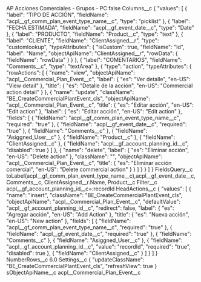 <?xml version="1.0" encoding="UTF-8"?>
<CustomMetadata xmlns="http://soap.sforce.com/2006/04/metadata" xmlns:xsi="http://www.w3.org/2001/XMLSchema-instance" xmlns:xsd="http://www.w3.org/2001/XMLSchema">
    <label>AP Acciones Comerciales - Grupos - PC</label>
    <protected>false</protected>
    <values>
        <field>Columns__c</field>
        <value xsi:type="xsd:string">{
    &quot;values&quot;: [
        {
            &quot;label&quot;: &quot;TIPO DE ACCIÓN&quot;,
            &quot;fieldName&quot;: &quot;acpl__gf_comm_plan_event_type_name__c&quot;,
            &quot;type&quot;: &quot;picklist&quot;
        },
        {
            &quot;label&quot;: &quot;FECHA ESTIMADA&quot;,
            &quot;fieldName&quot;: &quot;acpl__gf_event_date__c&quot;,
            &quot;type&quot;: &quot;Date&quot;
        },
        {
            &quot;label&quot;: &quot;PRODUCTO&quot;,
            &quot;fieldName&quot;: &quot;Product__c&quot;,
            &quot;type&quot;: &quot;text&quot;
        },
        {
            &quot;label&quot;: &quot;CLIENTE&quot;,
            &quot;fieldName&quot;: &quot;ClientAssigned__r&quot;,
            &quot;type&quot;: &quot;customlookup&quot;,
            &quot;typeAttributes&quot;: {
                &quot;isCustom&quot;: true,
                &quot;fieldName&quot;: &quot;Id&quot;,
                &quot;label&quot;: &quot;Name&quot;,
                &quot;objectApiName&quot;: &quot;ClientAssigned__r&quot;,
                &quot;rowData&quot;: {
                    &quot;fieldName&quot;: &quot;rowData&quot;
                }
            }
        },
        {
            &quot;label&quot;: &quot;COMENTARIOS&quot;,
            &quot;fieldName&quot;: &quot;Comments__c&quot;,
            &quot;type&quot;: &quot;textArea&quot;
        },
        {
            &quot;type&quot;: &quot;action&quot;,
            &quot;typeAttributes&quot;: {
                &quot;rowActions&quot;: [
                    {
                        &quot;name&quot;: &quot;view&quot;,
                        &quot;objectApiName&quot;: &quot;acpl__Commercial_Plan_Event__c&quot;,
                        &quot;label&quot;: {
                            &quot;es&quot;: &quot;Ver detalle&quot;,
                            &quot;en-US&quot;: &quot;View detail&quot;
                        },
                        &quot;title&quot;: {
                            &quot;es&quot;: &quot;Detalle de la acción&quot;,
                            &quot;en-US&quot;: &quot;Commercial action detail&quot;
                        }
                    },
                    {
                        &quot;name&quot;: &quot;update&quot;,
                        &quot;className&quot;: &quot;BE_CreateCommercialPlantEvent_cls&quot;,
                        &quot;objectApiName&quot;: &quot;acpl__Commercial_Plan_Event__c&quot;,
                        &quot;title&quot;: {
                            &quot;es&quot;: &quot;Editar acción&quot;,
                            &quot;en-US&quot;: &quot;Edit action&quot;
                        },
                        &quot;label&quot;: {
                            &quot;es&quot;: &quot;Editar acción&quot;,
                            &quot;en-US&quot;: &quot;Edit action&quot;
                        },
                        &quot;fields&quot;: [
                            {
                                &quot;fieldName&quot;: &quot;acpl__gf_comm_plan_event_type_name__c&quot;,
                                &quot;required&quot;: &quot;true&quot;
                            },
                            {
                                &quot;fieldName&quot;: &quot;acpl__gf_event_date__c&quot;,
                                &quot;required&quot;: &quot;true&quot;
                            },
                            {
                                &quot;fieldName&quot;: &quot;Comments__c&quot;
                            },
                            {
                                &quot;fieldName&quot;: &quot;Asiggned_User__c&quot;
                            },
                            {
                                &quot;fieldName&quot;: &quot;Product__c&quot;
                            },
                            {
                                &quot;fieldName&quot;: &quot;ClientAssigned__c&quot;
                            },
                            {
                                &quot;fieldName&quot;: &quot;acpl__gf_account_planning_id__c&quot;,
                                &quot;disabled&quot;: true
                            }
                        ]
                    },
                    {
                        &quot;name&quot;: &quot;delete&quot;,
                        &quot;label&quot;: {
                            &quot;es&quot;: &quot;Eliminar acción&quot;,
                            &quot;en-US&quot;: &quot;Delete action&quot;
                        },
                        &quot;className&quot;: &quot;&quot;,
                        &quot;objectApiName&quot;: &quot;acpl__Commercial_Plan_Event__c&quot;,
                        &quot;title&quot;: {
                            &quot;es&quot;: &quot;Eliminar acción comercial&quot;,
                            &quot;en-US&quot;: &quot;Delete commercial  action&quot;
                        }
                    }
                ]
            }
        }
    ]
}</value>
    </values>
    <values>
        <field>FieldsQuery__c</field>
        <value xsi:type="xsd:string">toLabel(acpl__gf_comm_plan_event_type_name__c),acpl__gf_event_date__c,Comments__c, ClientAssigned__r.Name, Product__c</value>
    </values>
    <values>
        <field>Filter__c</field>
        <value xsi:type="xsd:string">acpl__gf_account_planning_id__c=:recordId</value>
    </values>
    <values>
        <field>HeadActions__c</field>
        <value xsi:type="xsd:string">{
    &quot;values&quot;: [
        {
            &quot;name&quot;: &quot;insert&quot;,
&quot;className&quot;: &quot;BE_CreateCommercialPlantEvent_cls&quot;,
            &quot;objectApiName&quot;: &quot;acpl__Commercial_Plan_Event__c&quot;,
            &quot;defaultValue&quot;: &quot;acpl__gf_account_planning_id__c&quot;,
            &quot;redirect&quot;: false,
            &quot;label&quot;: {
                &quot;es&quot;: &quot;Agregar acción&quot;,
                &quot;en-US&quot;: &quot;Add Action&quot;
            },
            &quot;title&quot;: {
                &quot;es&quot;: &quot;Nueva acción&quot;,
                &quot;en-US&quot;: &quot;New action&quot;
            },
            &quot;fields&quot;: [
                {
                    &quot;fieldName&quot;: &quot;acpl__gf_comm_plan_event_type_name__c&quot;,
                    &quot;required&quot;: &quot;true&quot;
                },
                {
                    &quot;fieldName&quot;: &quot;acpl__gf_event_date__c&quot;,
                    &quot;required&quot;: &quot;true&quot;
                },
                {
                    &quot;fieldName&quot;: &quot;Comments__c&quot;
                },
                {
                    &quot;fieldName&quot;: &quot;Asiggned_User__c&quot;
                },
                {
                    &quot;fieldName&quot;: &quot;acpl__gf_account_planning_id__c&quot;,
                    &quot;value&quot;: &quot;recordId&quot;,
                    &quot;required&quot;: &quot;true&quot;,
                    &quot;disabled&quot;: true
                },
 {
                    &quot;fieldName&quot;: &quot;ClientAssigned__c&quot;
                }
            ]
        }
    ]
}</value>
    </values>
    <values>
        <field>NumberRows__c</field>
        <value xsi:type="xsd:double">6.0</value>
    </values>
    <values>
        <field>Settings__c</field>
        <value xsi:type="xsd:string">{
    &quot;updateClassName&quot;: &quot;BE_CreateCommercialPlantEvent_cls&quot;,
    &quot;refreshView&quot;: true
}</value>
    </values>
    <values>
        <field>sObjectApiName__c</field>
        <value xsi:type="xsd:string">acpl__Commercial_Plan_Event__c</value>
    </values>
</CustomMetadata>
